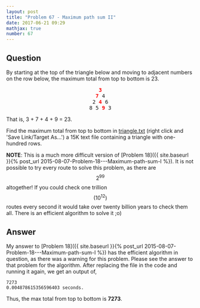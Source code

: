 ```yaml
---
layout: post
title: "Problem 67 - Maximum path sum II"
date: 2017-06-21 09:29
mathjax: true
number: 67
---
```


## Question

By starting at the top of the triangle below and moving to adjacent numbers on the row below, the maximum total from top to bottom is 23.

<pre style="text-align:center">
<span style="color:red"><b>3</b></span>
<span style="color:red"><b>7</b></span> 4
2 <span style="color:red"><b>4</b></span> 6
8 5 <span style="color:red"><b>9</b></span> 3
</pre>

That is, 3 + 7 + 4 + 9 = 23.

Find the maximum total from top to bottom in [triangle.txt](https://projecteuler.net/project/resources/p067_triangle.txt) (right click and 'Save Link/Target As...') a 15K text file containing a triangle with one-hundred rows.

**NOTE**: This is a much more difficult version of [Problem 18]({{ site.baseurl }}{% post_url 2015-08-07-Problem-18---Maximum-path-sum-I %}). It is not possible to try every route to solve this problem, as there are $$2^{99}$$ altogether! If you could check one trillion $$\left(10^{12}\right)$$ routes every second it would take over twenty billion years to check them all. There is an efficient algorithm to solve it ;o)

## Answer

My answer to [Problem 18]({{ site.baseurl }}{% post_url 2015-08-07-Problem-18---Maximum-path-sum-I %}) has the efficient algorithm in question, as there was a warning for this problem. Please see the answer to that problem for the algorithm. After replacing the file in the code and running it again, we get an output of,

```
7273
0.004878615356596403 seconds.
```

Thus, the max total from top to bottom is **7273**.